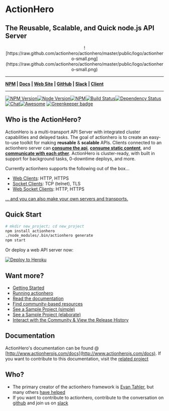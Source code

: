 # ActionHero

## The Reusable, Scalable, and Quick node.js API Server

<div style="text-align: center;">
![https://raw.github.com/actionhero/actionhero/master/public/logo/actionhero-small.png](https://raw.github.com/actionhero/actionhero/master/public/logo/actionhero-small.png)
</div>

***
**[NPM](https://npmjs.org/package/actionhero) | [Docs](http://actionherojs.com/docs) | [Web Site](https://www.actionherojs.com) | [GitHub](https://github.com/actionhero/actionhero) | [Slack](http://slack.actionherojs.com) | [Client](https://github.com/actionhero/actionhero-client)**
***

[![NPM Version](https://img.shields.io/npm/v/actionhero.svg?style=flat-square)](https://www.npmjs.com/package/actionhero)[![Node Version](https://img.shields.io/node/v/actionhero.svg?style=flat-square)](https://npmjs.org/package/actionhero)[![NPM](https://img.shields.io/npm/dm/actionhero.svg?style=flat-square)](https://npmjs.org/package/actionhero)[![Build Status](https://img.shields.io/travis/actionhero/actionhero/master.svg?style=flat-square)](http://travis-ci.org/actionhero/actionhero)[![Dependency Status](https://david-dm.org/actionhero/actionhero.svg?style=flat-square)](https://david-dm.org/actionhero/actionhero)[![Chat](http://slack.actionherojs.com/badge.svg)](http://slack.actionherojs.com)[![Awesome](https://cdn.rawgit.com/sindresorhus/awesome/d7305f38d29fed78fa85652e3a63e154dd8e8829/media/badge.svg)](https://github.com/l0oky/awesome-actionhero) [![Greenkeeper badge](https://badges.greenkeeper.io/actionhero/actionhero.svg)](https://greenkeeper.io/)


## Who is the ActionHero?
ActionHero is a multi-transport API Server with integrated cluster capabilities and delayed tasks. The goal of actionhero is to create an easy-to-use toolkit for making **reusable** & **scalable** APIs.  Clients connected to an actionhero server can [**consume the api**](https://www.actionherojs.com/docs/core/actions), [**consume static content**](https://www.actionherojs.com/docs/core/file-server), and [**communicate with each other**](https://www.actionherojs.com/docs/core/chat).  ActionHero is cluster-ready, with built in support for background tasks, 0-downtime deploys, and more.

Currently actionhero supports the following out of the box...

- [Web Clients](http://www.actionherojs.com/docs/servers/web): HTTP, HTTPS
- [Socket Clients](http://www.actionherojs.com/docs/servers/socket): TCP (telnet), TLS
- [Web Socket Clients](http://www.actionherojs.com/docs/servers/websocket): HTTP, HTTPS

[... and you can also make your own servers and transports.](https://www.actionherojs.com/docs/core/servers)

## Quick Start
```bash
# mkdir new_project; cd new_project
npm install actionhero
./node_modules/.bin/actionhero generate
npm start
```

Or deploy a web API server now:

[![Deploy to Heroku](https://www.herokucdn.com/deploy/button.svg)](https://heroku.com/deploy?template=https://github.com/actionhero/actionhero)

## Want more?

- [Getting Started](https://www.actionherojs.com/get-started)
- [Running actionhero](https://www.actionherojs.com/docs/ops/running-actionhero)
- [Read the documentation](http://www.actionherojs.com/docs/)
- [Find community-based resources](https://github.com/l0oky/awesome-actionhero)
- [See a Sample Project (simple)](https://github.com/actionhero/actionhero-tutorial)
- [See a Sample Project (elaborate)](https://github.com/actionhero/actionhero-angular-bootstrap-cors-csrf)
- [Interact with the Community & View the Release History](https://www.actionherojs.com/community)

## Documentation
ActionHero's documentation can be found @ [http://www.actionherojs.com/docs](http://www.actionherojs.com/docs).  If you want to contribute to this documentation, visit the [related project](https://github.com/actionhero/www.actionherojs.com)

## Who?

* The primary creator of the actionhero framework is [Evan Tahler](http://evantahler.com), but many others [have helped](https://github.com/actionhero/actionhero/graphs/contributors)
* If you want to contribute to actionhero, contribute to the conversation on [github](https://github.com/actionhero/actionhero) and join us on [slack](https://slack.actionherojs.com)

###
